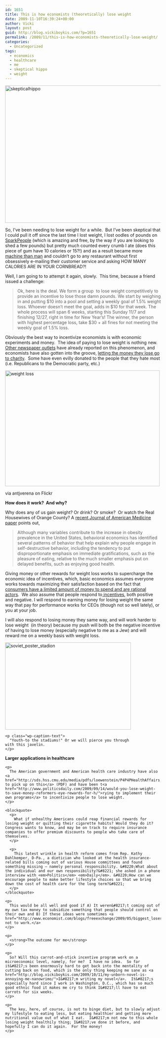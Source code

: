 ```yaml
---
id: 1651
title: This is how economists (theoretically) lose weight
date: 2009-11-10T16:39:24+00:00
author: Vicki
layout: post
guid: http://blog.vickiboykis.com/?p=1651
permalink: /2009/11/this-is-how-economists-theoretically-lose-weight/
categories:
  - Uncategorized
tags:
  - economics
  - healthcare
  - me
  - skeptical hippo
  - weight
---
```

[<img class="aligncenter size-full wp-image-1656" title="skepticalhippo" src="http://blog.vickiboykis.com/wp-content/uploads/2009/11/skepticalhippo.jpg" alt="skepticalhippo" width="592" height="445" />](http://blog.vickiboykis.com/wp-content/uploads/2009/11/skepticalhippo.jpg)

So, I&#8217;ve been needing to lose weight for a while.  But I&#8217;ve been skeptical that I could pull it off since the last time I lost weight, I lost oodles of pounds on [SparkPeople](http://www.sparkpeople.com/) (which is amazing and free, by the way if you are looking to shed a few pounds) but pretty much counted every crumb I ate (does this piece of gum have 10 calories or 15?!) and as a result became more [machine than man](http://www.imdb.com/title/tt0086190/quotes) and couldn&#8217;t go to any restaurant without first obsessively e-mailing their customer service and asking HOW MANY CALORIES ARE IN YOUR CORNBREAD?!

Well, I am going to to attempt it again, slowly.  This time, because a friend issued a challenge:

> Ok, here is the deal. We form a group  to lose weight competitively to provide an incentive to lose those damn pounds. We start by weighing in and putting $10 into a pool and setting a weekly goal of 1.5% weight loss. Whoever doesn&#8217;t meet the goal, adds in $10 for that week. The whole process will span 6 weeks, starting this Sunday 11/7 and finishing 12/27, right in time for New Year&#8217;s! The winner, the person with highest percentage loss, take $30 + all fines for not meeting the weekly goal of 1.5% loss.

Obviously the best way to incentivize economists is with economic experiments and money.  The idea of paying to lose weight is nothing new.  [Other newspaper outlets](http://blogs.wsj.com/economics/2009/05/29/carrots-not-helping-you-lose-weight-try-a-stick/) have already reported on this phenomenon, and economists have also gotten into the groove, [letting the money they lose go to charity](http://economics.about.com/b/2008/02/27/my-1200-weight-loss-gamble-fines-for-staying-fat.htm).  Some have even evilly donated to the people that they hate most (i.e. Republicans to the Democratic party, etc.)

<div id="attachment_1660" style="width: 510px" class="wp-caption aligncenter">
  <a href="http://blog.vickiboykis.com/wp-content/uploads/2009/11/weight-loss.jpg"><img class="size-full wp-image-1660" title="weight loss" src="http://blog.vickiboykis.com/wp-content/uploads/2009/11/weight-loss.jpg" alt="weight loss" width="500" height="375" /></a>
  
  <p class="wp-caption-text">
    via antjverena on Flickr
  </p>
</div>

<p style="text-align: center;">
  <p>
    <strong>How does it work?  And why? </strong>
  </p>
  
  <p>
    Why does any of us gain weight? Or drink? Or smoke?  Or watch the Real Housewives of Orange County? A <a href="http://www.medicalnewstoday.com/articles/132895.php">recent Journal of American Medicine paper</a> points out,
  </p>
  
  <blockquote>
    <p>
      Although many variables contribute to the increase in obesity prevalence in the United States, behavioral economics has identified several patterns of behavior that help explain why people engage in self-destructive behavior, including the tendency to put disproportionate emphasis on immediate gratifications, such as the pleasure of eating, relative to the much smaller emphasis put on delayed benefits, such as enjoying good health.
    </p>
  </blockquote>
  
  <p>
    Giving money or other rewards for weight loss works to supercharge the economic idea of incentives, which, basic economics assumes everyone works towards maximizing their satisfaction based on the fact that <a href="http://www.investopedia.com/university/microeconomics/microeconomics2.asp">consumers have a limited amount of money to spend and are rational actors</a>.  We also assume that people respond to<a href="http://www.econedlink.org/lessons/index.php?lesson=390&page=student"> incentives</a>, both positive and negative. I will respond to earning money for losing weight the same way that pay for performance works for CEOs (though not so well lately), or you at your job.
  </p>
  
  <p>
    I will also respond to losing money they same way, and will work harder to lose weight  (in theory) because my push will both be the negative incentive of having to lose money (especially negative to me as a Jew) and will reward me on a weekly basis with weight loss.
  </p>
  
  <div id="attachment_1662" style="width: 417px" class="wp-caption aligncenter">
    <a href="http://blog.vickiboykis.com/wp-content/uploads/2009/11/soviet_poster_stadion.jpg"><img class="size-full wp-image-1662" title="soviet_poster_stadion" src="http://blog.vickiboykis.com/wp-content/uploads/2009/11/soviet_poster_stadion.jpg" alt="soviet_poster_stadion" width="407" height="282" /></a>
    
    <p class="wp-caption-text">
      "Youth-to the stadiums!" Or we will pierce you through with this javelin.
    </p>
  </div>
  
  <p style="text-align: center;">
    <p>
      <strong>Larger applications in healthcare</strong>
    </p>
    
    <p>
      The American government and American health care industry have also <a href="http://sds.hss.cmu.edu/media/pdfs/loewenstein/P4P4PHealthAffairs.pdf">started to pick up on this</a> (PDF) and have been t<a href="http://www.politicsdaily.com/2009/09/14/would-you-lose-weight-to-save-money-reformers-eye-rewards-for-h/">rying to implement their own programs</a> to incentivize people to lose weight.
    </p>
    
    <blockquote>
      <p>
        What if unhealthy Americans could reap financial rewards for losing weight or quitting their cigarette habits? Would they do it? Congress wants to know, and may be on track to require insurance companies to offer premium discounts to people who take care of themselves.
      </p>
      
      <p>
        This latest wrinkle in health reform comes from Rep. Kathy Dahlkemper, D-Pa., a dietician who looked at the health insurance-related bills coming out of various House committees and found something missing – namely personal responsibility. &#8220;What about the individual and our own responsibility?&#8221; she asked in a phone interview with <em>Politics</em> <em>Daily</em>. &#8220;How can we encourage people to make better lifestyle choices so that we bring down the cost of health care for the long term?&#8221;
      </p>
    </blockquote>
    
    <p>
      This would be all well and good if A) It weren&#8217;t coming out of my own tax money to subsidize something that people should control on their own and B) If these ideas were sometimes <a href="http://www.economist.com/blogs/freeexchange/2009/05/biggest_loser.cfm">proven not to work.</a>
    </p>
    
    <p>
      <strong>The outcome for me</strong>
    </p>
    
    <p>
      So? Will this carrot-and-stick incentive program work on a microeconomic level, namely, for me?  I have no idea.  So far it&#8217;s been enormously hard to get back into the mentality of cutting back on food, which is the only thing keeping me sane as <a href="http://blog.vickiboykis.com/2009/10/11/my-unborn-novel-is-annoying-me-nanowrimo/">I&#8217;m writing my novel</a>.  It&#8217;s especially hard since I work in Washington, D.C., which has so much good ethnic food it makes me cry to think I&#8217;ll have to eat carrots for six weeks.
    </p>
    
    <p>
      The key, here, of course, is not to binge diet, but to slowly adjust my lifestyle to eating less, but eating healthier and getting more nutritional value out of what I eat.  I&#8217;m not new to this whole losing weight healthily thing; I&#8217;ve done it before, and hopefully I can do it again.  For the money!
    </p>